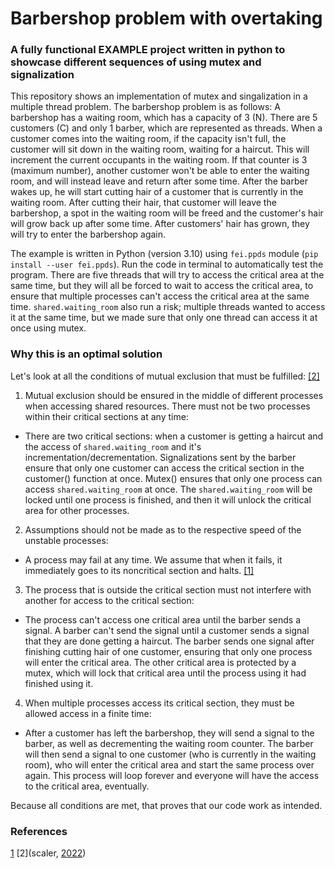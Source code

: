 # Barbershop problem with overtaking

### A fully functional EXAMPLE project written in python to showcase different sequences of using mutex and signalization

This repository shows an implementation of mutex and singalization in a multiple thread problem. The barbershop problem is as follows:
A barbershop has a waiting room, which has a capacity of 3 (N). There are 5 customers (C) and only 1 barber, which are represented as threads. When a customer comes into the waiting room, if the capacity isn't full, the customer will sit down in the waiting room, waiting for a haircut. This will increment the current occupants in the waiting room. If that counter is 3 (maximum number), another customer won't be able to enter the waiting room, and will instead leave and return after some time. After the barber wakes up, he will start cutting hair of a customer that is currently in the waiting room. After cutting their hair, that customer will leave the barbershop, a spot in the waiting room will be freed and the customer's hair will grow back up after some time. After customers' hair has grown, they will try to enter the barbershop again.

The example is written in Python (version 3.10) using ```fei.ppds``` module (```pip install --user fei.ppds```). Run the code in terminal to automatically test the program. There are five threads that will try to access the critical area at the same time, but they will all be forced to wait to access the critical area, to ensure that multiple processes can't access the critical area at the same time. ```shared.waiting_room``` also run a risk; multiple threads wanted to access it at the same time, but we made sure that only one thread can access it at once using mutex.

### Why this is an optimal solution

Let's look at all the conditions of mutual exclusion that must be fulfilled: [[2]](#2)

1. Mutual exclusion should be ensured in the middle of different processes when accessing shared resources. There must not be two processes within their critical sections at any time: 
* There are two critical sections: when a customer is getting a haircut and the access of ```shared.waiting_room``` and it's incrementation/decrementation. Signalizations sent by the barber ensure that only one customer can access the critical section in the customer() function at once. Mutex() ensures that only one process can access ```shared.waiting_room``` at once. The ```shared.waiting_room``` will be locked until one process is finished, and then it will unlock the critical area for other processes.
2. Assumptions should not be made as to the respective speed of the unstable processes: 
* A process may fail at any time. We assume that when it fails, it immediately goes to its noncritical section and halts. [[1]](#1)
3. The process that is outside the critical section must not interfere with another for access to the critical section: 
* The process can't access one critical area until the barber sends a signal. A barber can't send the signal until a customer sends a signal that they are done getting a haircut. The barber sends one signal after finishing cutting hair of one customer, ensuring that only one process will enter the critical area. The other critical area is protected by a mutex, which will lock that critical area until the process using it had finished using it.
4. When multiple processes access its critical section, they must be allowed access in a finite time: 
* After a customer has left the barbershop, they will send a signal to the barber, as well as decrementing the waiting room counter. The barber will then send a signal to one customer (who is currently in the waiting room), who will enter the critical area and start the same process over again. This process will loop forever and everyone will have the access to the critical area, eventually.

Because all conditions are met, that proves that our code work as intended.

### References
<a id="1">[1](wikipedia, (https://en.wikipedia.org/wiki/Lamport%27s_bakery_algorithm#Implementation_of_the_algorithm))
<a id="2">[2](scaler, [2022](https://www.scaler.com/topics/mutual-exclusion-in-os/))
